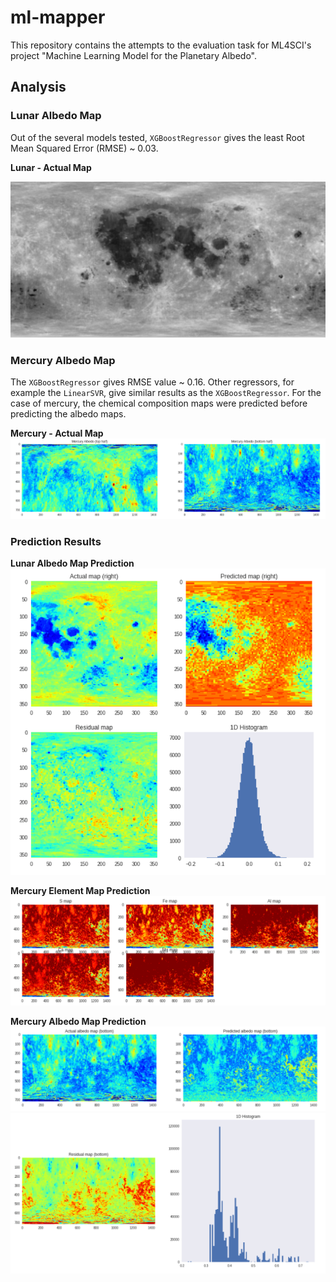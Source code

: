 # ml-mapper
This repository contains the attempts to the evaluation task for ML4SCI's project "Machine Learning Model for the Planetary Albedo".

## Analysis

### Lunar Albedo Map
Out of the several models tested, `XGBoostRegressor` gives the least Root Mean Squared Error (RMSE) ~ 0.03.

**Lunar - Actual Map**

![Lunar](images/lunar_albedo.png)


### Mercury Albedo Map
The `XGBoostRegressor` gives RMSE value ~ 0.16. Other regressors, for example the `LinearSVR`, give similar results as the `XGBoostRegressor`. For the case of mercury, the chemical composition maps were predicted before predicting the albedo maps.

**Mercury - Actual Map**
![Mercury](images/mercury_albedo.png)

### Prediction Results

**Lunar Albedo Map Prediction**
![Lunar Albedo](images/lunar_results.png)


**Mercury Element Map Prediction**
![Mercury Element Map](images/mercury_results_3.png)


**Mercury Albedo Map Prediction**
![Mercury Albedo](images/mercury_results_1.png)
![Mercury Albedo](images/mercury_results_2.png)
